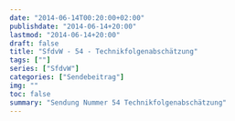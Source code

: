 ```yaml
---
date: "2014-06-14T00:20:00+02:00"
publishdate: "2014-06-14+20:00"
lastmod: "2014-06-14+20:00"
draft: false
title: "SfdvW - 54 - Technikfolgenabschätzung"
tags: [""]
series: ["SfdvW"]
categories: ["Sendebeitrag"]
img: ""
toc: false
summary: "Sendung Nummer 54 Technikfolgenabschätzung"
---
```


<div id="example"></div>
<script src="https://cdn.podlove.org/web-player/embed.js"></script>
<script>
  podlovePlayer('#example', '/blog/sfdvw54.json');
</script>
